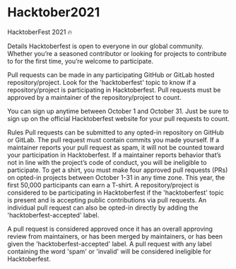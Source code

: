 # Hacktober2021
HacktoberFest 2021 🔥

Details 
Hacktoberfest is open to everyone in our global community. Whether you’re a seasoned contributor or looking for projects to contribute to for the first time, you’re welcome to participate.

Pull requests can be made in any participating GitHub or GitLab hosted repository/project. Look for the 'hacktoberfest' topic to know if a repository/project is participating in Hacktoberfest. Pull requests must be approved by a maintainer of the repository/project to count.

You can sign up anytime between October 1 and October 31. Just be sure to sign up on the official Hacktoberfest website for your pull requests to count.

Rules 
Pull requests can be submitted to any opted-in repository on GitHub or GitLab. The pull request must contain commits you made yourself. 
If a maintainer reports your pull request as spam, it will not be counted toward your participation in Hacktoberfest. 
If a maintainer reports behavior that’s not in line with the project’s code of conduct, you will be ineligible to participate. 
To get a shirt, you must make four approved pull requests (PRs) on opted-in projects between October 1-31 in any time zone. This year, the first 50,000 participants can earn a T-shirt. 
A repository/project is considered to be participating in Hacktoberfest if the 'hacktoberfest' topic is present and is accepting public contributions via pull requests. 
An individual pull request can also be opted-in directly by adding the 'hacktoberfest-accepted' label.

A pull request is considered approved once it has an overall approving review from maintainers, or has been merged by maintainers, or has been given the 'hacktoberfest-accepted' label. A pull request with any label containing the word 'spam' or 'invalid' will be considered ineligible for Hacktoberfest.
